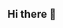## Hi there 👋

<!--
**anicolaou718/anicolaou718** is a ✨ _special_ ✨ repository because its `README.md` (this file) appears on your GitHub profile.

I am Anna and I am currently working as a data specialist at a sports publication company.

I have an interest in analytics and machine learning problems which is why the projects on my profile are all ML project.

I enjoy researching new ways to apply formulas to data to get additional insights that weren't previously found by common methods.

The majority of the projects are ones I completed after finishing a master's in Computer Science and are written primarily in Python.

⚡ See below for the languages/Tools I use in Analytics:
      SQL
      Python
      Tableau 
      Excel
      MS Access

I'm working on creating and adding new features to dashboards on public Tableau.
So, I have a couple dashboards published.

⚡ Public Tableau:
https://public.tableau.com/app/profile/anna.nicolaou/vizzes
-->
